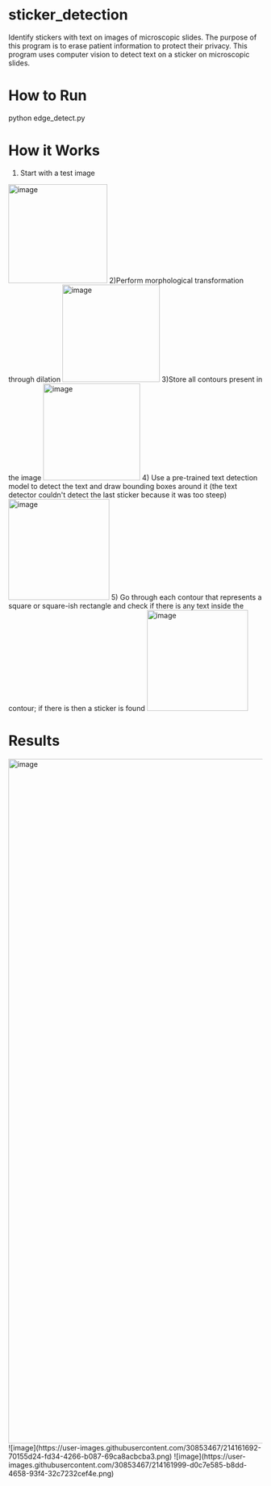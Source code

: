 # sticker_detection
Identify stickers with text on images of microscopic slides. 
The purpose of this program is to erase patient information to protect their privacy. This program uses computer vision to detect text on a sticker on microscopic slides.

# How to Run
python edge_detect.py

# How it Works
1) Start with a test image
<img width="196" alt="image" src="https://user-images.githubusercontent.com/30853467/214160013-18b1e848-e37b-478d-88ed-c6f73723f822.png">
2)Perform morphological transformation through dilation
<img width="193" alt="image" src="https://user-images.githubusercontent.com/30853467/214160236-35282394-d7ac-4b4b-b549-064fb10b0d67.png">
3)Store all contours present in the image
<img width="192" alt="image" src="https://user-images.githubusercontent.com/30853467/214160444-8999a5af-7138-4562-b0ed-9021b82aef68.png">
4) Use a pre-trained text detection model to detect the text and draw bounding boxes around it (the text detector couldn't detect the last sticker because it was too steep)
<img width="200" alt="image" src="https://user-images.githubusercontent.com/30853467/214161216-47c03ed7-0638-417a-9021-dcdd76b94005.png">
5) Go through each contour that represents a square or square-ish rectangle and check if there is any text inside the contour; if there is then a sticker is found
<img width="200" alt="image" src="https://user-images.githubusercontent.com/30853467/214160760-e31ce7eb-dbd9-4e54-b054-96b48451cf9e.png">

# Results
<img width="1357" alt="image" src="https://user-images.githubusercontent.com/30853467/214158965-025f8a1d-6d8f-450b-8c41-5e54ff3bbdcd.png">
![image](https://user-images.githubusercontent.com/30853467/214161692-70155d24-fd34-4266-b087-69ca8acbcba3.png)
![image](https://user-images.githubusercontent.com/30853467/214161999-d0c7e585-b8dd-4658-93f4-32c7232cef4e.png)



